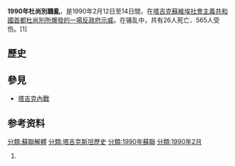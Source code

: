 **1990年杜尚別騷亂**，是1990年2月12日至14日間，在[塔吉克蘇維埃社會主義共和國首都](https://zh.wikipedia.org/wiki/塔吉克蘇維埃社會主義共和國 "wikilink")[杜尚別所爆發的一場反政府示威](https://zh.wikipedia.org/wiki/杜尚別 "wikilink")。在骚乱中，共有26人死亡、565人受伤。\[1\]

## 歷史

## 參見

  - [塔吉克內戰](https://zh.wikipedia.org/wiki/塔吉克內戰 "wikilink")

## 参考资料

[分類:蘇聯解體](https://zh.wikipedia.org/wiki/分類:蘇聯解體 "wikilink") [分類:塔吉克斯坦歷史](https://zh.wikipedia.org/wiki/分類:塔吉克斯坦歷史 "wikilink") [分類:1990年蘇聯](https://zh.wikipedia.org/wiki/分類:1990年蘇聯 "wikilink") [分類:1990年2月](https://zh.wikipedia.org/wiki/分類:1990年2月 "wikilink")

1.